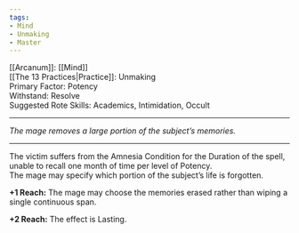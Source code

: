 ```yaml
---
tags:
- Mind
- Unmaking
- Master
---
```


[[Arcanum]]: [[Mind]]\
[[The 13 Practices|Practice]]: Unmaking\
Primary Factor: Potency\
Withstand: Resolve\
Suggested Rote Skills: Academics, Intimidation, Occult

---

_The mage removes a large portion of the subject’s memories._

---

The victim suffers from the Amnesia Condition for the Duration of the spell, unable to recall one month of time per level of Potency.\
The mage may specify which portion of the subject’s life is forgotten.

**+1 Reach:** The mage may choose the memories erased rather than wiping a single continuous span.

**+2 Reach:** The effect is Lasting.